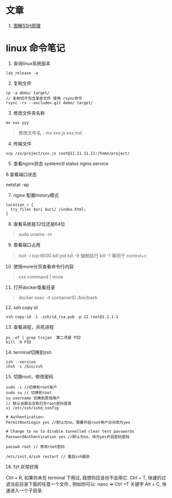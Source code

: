 
# 文章

1. [图解SSH原理](https://www.jianshu.com/p/33461b619d53)

# linux 命令笔记

1. 查询linux系统版本

```
lsb_release -a
```

2. 复制文件

```
cp -a demo/ target/
// 复制切不包含某些文件 使用 rsync命令
rsync -rv --exclude=.git demo/ target/

```

3. 修改文件夹名称

```
mv xxx yyy
```
> 修改文件名：mv xxx.js xxx.md


4. 传输文件

```
scp /zx/project/xxx.js root@11.11.11.11:/home/project/
```

5. 查看nginx状态
systemctl status nginx.service

6.查看端口状态

netstat -ap

7. nginx 配置history模式

```
location / {
  try_files $uri $uri/ /index.html;
}
```

8. 查看系统是32位还是64位

> sudo uname -m

9. 查看端口占用

>  lsof -i tcp:9000
>  kill pid
>  kill -9 强制执行
>  kill -1 等同于 control+c

10. 使用more分页查看命令行内容

> xxx command | more

11. 打开docker查看目录

> docker exec -it containerID /bin/bash

12. ssh copy id

```
ssh-copy-id -i .ssh/id_rsa.pub -p 22 root@1.1.1.1
```

13. 查看进程，杀死进程

```
ps -ef | grep trojan  第二项是 PID
kill -9 PID
```

14. terminal切换到zsh

```
zsh --version
chsh -s /bin/zsh
```

15. 切换root，修改密码

```
sudo -i //切换到root账户
sudo su // 切换到root
su username 切换到其他用户
// 默认谷歌云没有打开root密码登录
vi /etc/ssh/sshd_config

# Authentication:
PermitRootLogin yes //默认为no，需要开启root用户访问改为yes

# Change to no to disable tunnelled clear text passwords
PasswordAuthentication yes //默认为no，改为yes开启密码登陆

passwd root // 修改root密码

/etc/init.d/ssh restart // 重启ssh服务
```

16. fzf 灰常好用

Ctrl + R, 如果你未在 terminal 下用过, 我想你应该也不会用它.
Ctrl + T, 快速的过滤当前目录下面的任意一个文件., 例如你可以: nano => Ctrl +T 关键字
Alt + C, 快速进入一个子目录.
